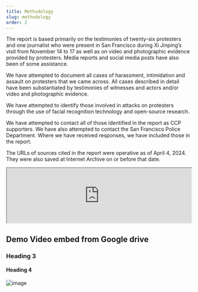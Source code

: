 ```yaml
---
title: Methodology
slug: methodology
order: 2
---
```


The report is based primarily on the testimonies of twenty-six protesters and one journalist who were present in San Francisco during Xi Jinping’s visit from November 14 to 17 as well as on video and photographic evidence provided by protesters. Media reports and social media posts have also been of some assistance. 

We have attempted to document all cases of harassment, intimidation and assault on protesters that we came across. All cases described in detail have been substantiated by testimonies of witnesses and actors and/or video and photographic evidence. 

We have attempted to identify those involved in attacks on protesters through the use of facial recognition technology and open-source research.

We have attempted to contact all of those identified in the report as CCP supporters. We have also attempted to contact the San Francisco Police Department. Where we have received responses, we have included those in the report.

The URLs of sources cited in the report were operative as of April 4, 2024. They were also saved at Internet Archive on or before that date. 


<iframe src="https://drive.google.com/file/d/1KWx5tUFSCsYaIp-4HiiYJj4FrP4lbBim/preview" width="100%" height="auto" allow="autoplay"></iframe>

## Demo Video embed from Google drive
### Heading 3
#### Heading 4

![image](/images/signal-2024-01-25-194608_002-min.jpeg)